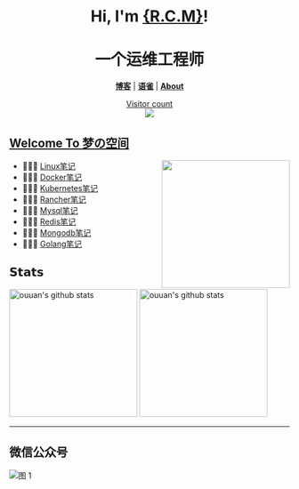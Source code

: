 <h1 align="center">Hi, I'm <a href="https://renm.cc/">{R.C.M}</a>!</h1>
<h1 align="center">一个运维工程师</h1>
<p align="center">
  <strong><a href="https://renm.cc/">博客</a></strong> |
  <strong><a href="https://www.yuque.com/renmcc">语雀</a></strong> |
  <strong><a href="https://renm.cc/about/">About</a></strong>  
</p>
<a href="https://renm.cc/"><p align="center"> Visitor count<br> <img src="https://profile-counter.glitch.me/renmcc/count.svg" /></a>

##  [Welcome To 梦の空间](https://renm.cc/)
<img src="https://media.giphy.com/media/SWoSkN6DxTszqIKEqv/giphy.gif" align="right" height="230" />

- 👨🏻‍💻  [Linux笔记](https://renm.cc/categories/linux/)
- 👩🏻‍💻  [Docker笔记](https://renm.cc/categories/docker/)
- 👨🏻‍💻  [Kubernetes笔记](https://renm.cc/categories/kubernetes/)
- 👨🏻‍💻  [Rancher笔记](https://renm.cc/categories/rancher/)
- 👨🏻‍💻  [Mysql笔记](https://renm.cc/categories/mysql/)
- 👨🏻‍💻  [Redis笔记](https://renm.cc/categories/redis/)
- 👨🏻‍💻  [Mongodb笔记](https://renm.cc/categories/mongodb/)
- 👨🏻‍💻  [Golang笔记](https://renm.cc/categories/golang/)




## 𝗦𝘁𝗮𝘁𝘀


<p align="left">
<img alt="ouuan's github stats" height='230' src="https://github-readme-stats.vercel.app/api?username=renmcc&show_icons=true&include_all_commits=true">
<img alt="ouuan's github stats" height='230' src="https://github-readme-stats.vercel.app/api/top-langs/?username=renmcc">
</p>

****
## 微信公众号
![图 1](https://cdn.jsdelivr.net/gh/renmcc/renmcc@main/img/gongzhonghao.png) 
